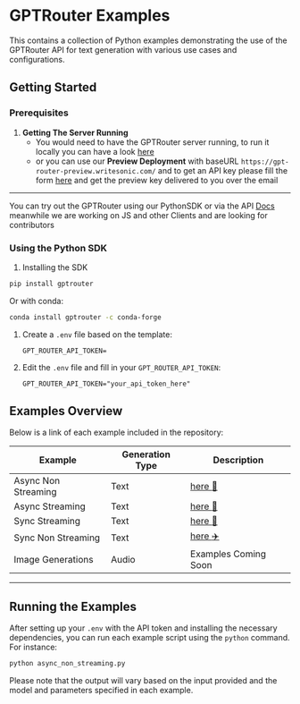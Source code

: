 # GPTRouter Examples

This contains a collection of Python examples demonstrating the use of the GPTRouter API for text generation with various use cases and configurations.

## Getting Started

### Prerequisites

1. **Getting The Server Running**
   - You would need to have the GPTRouter server running, to run it locally you can have a look [here](https://gpt-router.writesonic.com/docs/Getting%20Started/Developing%20Locally)
   - or you can use our **Preview Deployment** with baseURL `https://gpt-router-preview.writesonic.com/` and to get an API key please fill the form [here](https://gpt-router.writesonic.com/#APIKey) and get the preview key delivered to you over the email

---

You can try out the GPTRouter using our PythonSDK or via the API [Docs](https://gpt-router-preview.writesonic.com/docs/static/index.html) meanwhile we are working on JS and other Clients and are looking for contributors

### Using the Python SDK

1. Installing the SDK

```bash
pip install gptrouter
```

Or with conda:

```bash
conda install gptrouter -c conda-forge
```

1. Create a `.env` file based on the template:

   ```.env.example
   GPT_ROUTER_API_TOKEN=
   ```

2. Edit the `.env` file and fill in your `GPT_ROUTER_API_TOKEN`:

   ```plaintext
   GPT_ROUTER_API_TOKEN="your_api_token_here"
   ```

## Examples Overview

Below is a link of each example included in the repository:

| Example             | Generation Type | Description                                    |
| ------------------- | --------------- | ---------------------------------------------- |
| Async Non Streaming | Text            | [here :car:](./Async%20Non%20Streaming.md)     |
| Async Streaming     | Text            | [here :helicopter:](./Async%20Streaming.md)    |
| Sync Streaming      | Text            | [here :blue_car:](./Sync%20Streaming.md)       |
| Sync Non Streaming  | Text            | [here :airplane:](./Sync%20Non%20Streaming.md) |
| Image Generations   | Audio           | Examples Coming Soon                           |

---

## Running the Examples

After setting up your `.env` with the API token and installing the necessary dependencies, you can run each example script using the `python` command. For instance:

```bash
python async_non_streaming.py
```

Please note that the output will vary based on the input provided and the model and parameters specified in each example.
